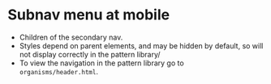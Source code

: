 # Subnav menu at mobile

- Children of the secondary nav.
- Styles depend on parent elements, and may be hidden by default, so will not display correctly in the pattern library/
- To view the navigation in the pattern library go to `organisms/header.html`.
